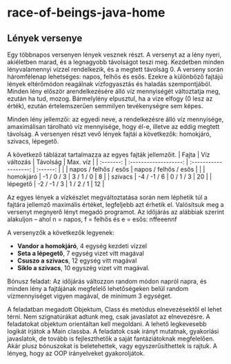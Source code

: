 # race-of-beings-java-home

## Lények versenye
Egy többnapos versenyen lények vesznek részt. A versenyt az a lény nyeri, akiéletben marad, és a legnagyobb távolságot teszi meg. Kezdetben minden lényvalamennyi vízzel rendelkezik, és a megtett távolság 0. A verseny során háromfélenap lehetséges: napos, felhős és esős. Ezekre a különböző fajtájú lények eltérőmódon reagálnak vízfogyasztás és haladás szempontjából. Minden lény először arendelkezésére álló víz mennyiségét változtatja meg, ezután ha tud, mozog. Bármelylény elpusztul, ha a vize elfogy (0 lesz az érték), ezután értelemszerűen semmilyen tevékenységre sem képes.

Minden lény jellemzői: az egyedi neve, a rendelkezésre álló víz mennyisége, amaximálisan tárolható víz mennyisége, hogy él-e, illetve az eddig megtett távolság. A versenyen részt vevő lények fajtái a következők: homokjáró, szivacs, lépegető.

A következő táblázat tartalmazza az egyes fajták jellemzőit.
| Fajta     | Víz változás          | Távolság              | Max. víz |
| :-------: | :-------------------: | :-------------------: | :------: |
|           | napos / felhős / esős | napos / felhős / esős |          |
| homokjáró |   -1  /   0    /  3   |   3   /   1    /  0   |     8    |
|  szivacs  |   -4  /  -1    /  6   |   0   /   1    /  3   |    20    |
| lépegető  |   -2  /  -1    /  3   |   1   /   2    /  1   |    12    |

Az egyes lények a vízkészlet megváltoztatása során nem léphetik túl a fajtára jellemző maximális értéket, legfeljebb azt érhetik el. Valósítsuk meg a versenyt megnyerő lényt megadó programot. Az időjárás az alábbiak szerint alakuljon – ahol n = napos, f = felhős és e = esős: nffeeennf

A versenyzők a következők legyenek:
* **Vandor a homokjáró**, 4 egység kezdeti vízzel
* **Seta a lépegető**, 7 egység vizet vitt magával
* **Csuszo a szivacs**, 12 egység vitt magával
* **Siklo a szivacs**, 10 egyszég vizet vitt magával.

Bónusz feladat: Az időjárás változzon random módon napról napra, és minden lény a fajtájának megfelelő lehetőségeken belül random vízmennyiséget vigyen magával, de minimum 3 egységet.

A feladatban megadott Objektum, Class és metódus elnevezésektől el lehet térni. Nem szignatúrákat adtunk meg, csak javaslatot az elnevezésre. A feladatokat objektum orientáltan kell megoldani. A lehető legkevesebb logikát írjátok a Main classba. A feladatok csak irányt mutatnak, gyakorlási javaslatok, de tovább is fejleszthetők a saját fantáziátoknak megfelelően. Akár plusz bónuszokat is beletehettek, vagy egyszerűsíthettek is rajtuk. A lényeg, hogy az OOP irányelveket gyakoroljátok.
